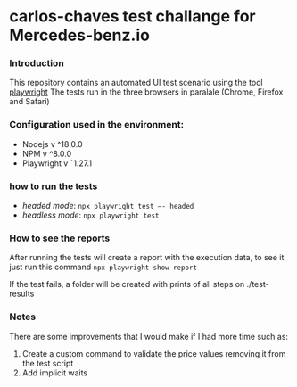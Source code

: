 # carlos-chaves test challange for Mercedes-benz.io

### Introduction

This repository contains an automated UI test scenario using the tool [playwright](https://playwright.dev/)
The tests run in the three browsers in paralale (Chrome, Firefox and Safari)

### Configuration used in the environment:
- Nodejs v ^18.0.0 
- NPM v ^8.0.0
- Playwright v ˆ1.27.1

### how to run the tests
- *headed mode*:  `npx playwright test —- headed`
- *headless mode*:  `npx playwright test`

### How to see the reports

After running the tests will create a report with the execution data, to see it just run this command `npx playwright show-report`

If the test fails, a folder will be created with prints of all steps on ./test-results

### Notes

There are some improvements that I would make if I had more time such as:
1. Create a custom command to validate the price values removing it from the test script 
2. Add implicit waits
